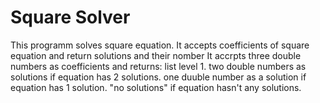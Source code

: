 Square Solver 
=============================
This programm solves square equation. It accepts coefficients of square equation and return solutions and their nomber
It accrpts three double numbers as coefficients and returns:
  list level 1. two double numbers as solutions if equation has 2 solutions.
  one duuble number as a solution if equation has 1 solution.
  "no solutions" if equation hasn't any solutions.
